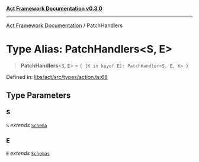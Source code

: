 [**Act Framework Documentation v0.3.0**](../README.md)

***

[Act Framework Documentation](../globals.md) / PatchHandlers

# Type Alias: PatchHandlers\<S, E\>

> **PatchHandlers**\<`S`, `E`\> = `{ [K in keyof E]: PatchHandler<S, E, K> }`

Defined in: [libs/act/src/types/action.ts:68](https://github.com/Rotorsoft/act-root/blob/44434ac9e20b81fc5bbda127e1633a974aa78bcb/libs/act/src/types/action.ts#L68)

## Type Parameters

### S

`S` *extends* [`Schema`](Schema.md)

### E

`E` *extends* [`Schemas`](Schemas.md)
